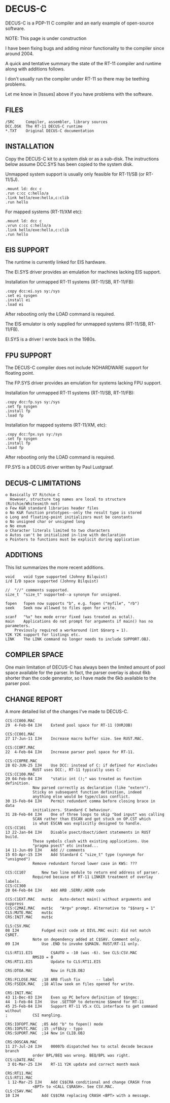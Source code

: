# DECUS-C
DECUS-C is a PDP-11 C compiler and an early example of open-source software.

NOTE: This page is under construction

I have been fixing bugs and adding minor functionality to the compiler since around 2004.

A quick and tentative summary the state of the RT-11 compiler and runtime along with additions follows.

I don't usually run the compiler under RT-11 so there may be teething problems.

Let me know in [Issues] above if you have problems with the software.


## FILES

```
/SRC	 Compiler, assembler, library sources
DCC.DSK	 The RT-11 DECUS-C runtime
*.TXT	 Original DECUS-C documentation	
```

## INSTALLATION
Copy the DECUS-C kit to a system disk or as a sub-disk. The instructions below assume DCC.SYS has been copied to the system disk.

Unmapped system support is usually only feasible for RT-11/SB (or RT-11/SJ).

	.mount ld: dcc c
	.run c:cc c:hello/a
 	.link hello/exe:hello,c:clib
  	.run hello

For mapped systems (RT-11/XM etc):

	.mount ld: dcc c
	.vrun c:cc c:hello/a
 	.link hello/exe:hello,c:clib
  	.run hello

## EIS SUPPORT
The runtime is currently linked for EIS hardware. 

The EI.SYS driver provides an emulation for machines lacking EIS support.

Installation for unmapped RT-11 systems (RT-11/SB, RT-11/FB):

	.copy dcc:ei.sys sy:/sys
 	.set ei sysgen
	.install ei	
	.load ei

After rebooting only the LOAD command is required.

The EIS emulator is only supplied for unmapped systems (RT-11/SB, RT-11/FB).

EI.SYS is a driver I wrote back in the 1980s.


## FPU SUPPORT
The DECUS-C compiler does not include NOHARDWARE support for floating point. 

The FP.SYS driver provides an emulation for systems lacking FPU support.

Installation for unmapped RT-11 systems (RT-11/SB, RT-11/FB):

 	.copy dcc:fp.sys sy:/sys
	.set fp sysgen
	.install fp
 	.load fp

Installation for mapped systems (RT-11/XM, etc):

 	.copy dcc:fpx.sys sy:/sys
	.set fp sysgen
	.install fp
 	.load fp

After rebooting only the LOAD command is required.

FP.SYS is a DECUS driver written by Paul Lustgraaf.

## DECUS-C LIMITATIONS

```
o Basically V7 Ritchie C  
  However, structure tag names are local to structure (Ritchie/Whitesmith not) 
o Few K&R standard libraries header files  
o No K&R function prototypes--only the result type is stored  
o Long and floating-point initializors must be constants  
o No unsigned char or unsigned long  
o No enum
o Character literals limited to two characters  
o Autos can't be initialized in-line with declaration   
o Pointers to functions must be explicit during application
```

## ADDITIONS
This list summarizes the more recent additions. 

```
void	void type supported (Johnny Bilquist)
i/d	I/D space supported (Johnny Bilquist)

//	"//" comments supported.
size_t	"size_t" supported--a synonym for unsigned.

fopen	fopen now supports "b", e.g. fopen ("myfile", "rb")
seek	Seek now allowed to files open for write.

scanf	"%x" hex mode error fixed (was treated as octal).
main	Applications do not prompt for arguments if main() has no parameters.
	Previously required a workaround (int $$narg = 1).
Y2K	Y2K support for listings etc.
LINK	The LINK command no longer needs to include SUPPORT.OBJ.
```

## COMPILER SPACE
One main limitation of DECUS-C has always been the limited amount of pool space available for the parser. In fact, the parser overlay is about 6kb shorter than the code generator, so I have made the 6kb available to the parser pool.


## CHANGE REPORT
A more detailed list of the changes I've made to DECUS-C.

```
CCS:CC000.MAC
29  4-Feb-04 IJH	Extend pool space for RT-11 (OVRJOB)

CCS:CC001.MAC
27 17-Jun-11 IJH	Increase macro buffer size. See RUST.MAC.

CCS:CC0RT.MAC
22  4-Feb-04 IJH	Increase parser pool space for RT-11.

CCS:CC0PRE.MAC
28 02-JUN-25 IJH	Use DCC: instead of C: if defined for #includes
			RUST uses DCC:, RT-11 typically uses C:
CCS:CC100.MAC
29 04-Feb-04 IJH	"static int ();" was treated as function definition.
			Now parsed correctly as declaration (like "extern").
			Sticky on subsequent function definition, indeed
			anything else would be type/class conflict.
30 15-Feb-04 IJH	Permit redundant comma before closing brace in data
			initializers. Standard C behaviour.
31 28-Feb-04 IJH	One of three loops to skip "bad input" was calling
			SCAN rather than ESCAN and got stuck on OP.CST which
			is what ESCAN was explicitly designed to handle.
CCS:CC101
13 22-Jan-04 IJH	Disable psect/dsect/ident statements in RUST build. 
			These symbols clash with existing applications. Use
			"pragma psect" etc instead...
14 11-Jun-09 IJH	Add // comments
15 03-Apr-15 IJH	Add Standard C "size_t" type (synonym for "unsigned")
			Remove redundant forced lower case in KWS: ???

CCS:CC107		New two line module to return end address of parser.
			Required because of RT-11 LINKER treatment of overlay labels.
CCS:CC300
20 04-Feb-04 IJH	Add ARB .SERR/.HERR code 

CCS:C1EXT.MAC	mut$c	Auto-detect main() without arguments and suppress
CCS:C2MAI.MAC	mut$c	"Argv" prompt. Alternative to "$$narg = 1"
CLS:MUTE.MAC	mut$c
CRS:INIT.MAC	mut$c

CLS:CSV.MAC
08 IJH			Fudged exit code at DIVL.MAC exit: did not match C$RET.
			Note on dependency added at C$SAV. Comment only.
09 IJH			Use .END to invoke $$MAIN. RUST/RT-11 only.

CLS:RT11.EIS		C$AUTO = -10 (was -6). See CLS:CSV.MAC
			RMSIO = 0
CRS:RT11.EIS		Update to CLS:RT11.EIS

CRS:DTOA.MAC		Now in FLIB.OBJ

CRS:FCLOSE.MAC	;18	ARB flush fix		-- label
CRS:FSEEK.MAC	;18	Allow seek on files opened for write.

CRS:INIT.MAC
43 11-Dec-03 IJH	Even up PC before definition of $$ngmc:
44  1-Feb-04 IJH	Use .SETTOP to determine $$mend for RT-11
45 25-Feb-04 IJH	Support RT-11 V5.x CCL interface to get command without
;			CSI mangling.

CRS:IOFOPT.MAC	;05	Add "b" to fopen() mode
CRS:IOPUTC.MAC	;15	;vf$bzy - typo
CRS:SUPORT.MAC	;14	Now in CLIB.OBJ

CRS:DOSCAN.MAC
11 27-Jul-24 IJH	00007b dispatched hex to octal decode because branch
			order BPL/BEQ was wrong. BEQ/BPL was right.
CCS:LDATE.MAC
 3 01-Mar-25 IJH	RT-11 Y2K update and correct month mask

CRS:RT11.MAC
CLS:RT11.MAC
 1 12-Mar-25 IJH	Add C$$CRA conditional and change CRASH from 
			<BPT> to <CALL C$RASH>. See CSV.MAC.
CLS:CSAV.MAC
10 IJH			Add C$$CRA replacing CRASH <BPT> with a message.
```

